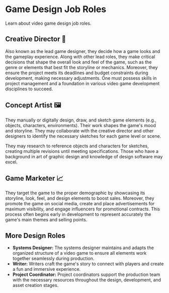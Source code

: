 # Game Design Job Roles

Learn about video game design job roles.

## Creative Director 🎥

Also known as the lead game designer, they decide how a game looks and the gameplay experience. Along with other lead
roles, they make critical decisions that shape the overall look and feel of the game, such as the genre or elements that
best fit the storyline or mechanics. Moreover, they ensure the project meets its deadlines and budget constraints during
development, making necessary adjustments. One must possess skills in project management and a foundation in various
video game development disciplines to succeed.

## Concept Artist 🖼️

They manually or digitally design, draw, and sketch game elements (e.g., objects, characters, environments). Their work
shapes the game's mood and storyline. They may collaborate with the creative director and other designers to identify
the necessary sketches for each game level or scene.

They may research to reference objects and characters for sketches, creating multiple revisions until meeting
specifications. Those who have a background in art of graphic design and knowledge of design software may excel.

## Game Marketer 📈

They target the game to the proper demographic by showcasing its storyline, look, feel, and design elements to boost
sales. Moreover, they promote the game on social media, create and place advertisements for maximum visibility, and
engage influencers for promotional contracts. This process often begins early in development to represent accurately the
game's main themes and selling points.

## More Design Roles

* **Systems Designer:** The systems designer maintains and adapts the organized structure of a video game to ensure all
  elements work together seamlessly during production.
* **Writer:** Writers craft the game's story to connect with players and create a fun and immersive experience.
* **Project Coordinator:** Project coordinators support the production team with the necessary resources throughout the
  design, development, and asset creation stages.
